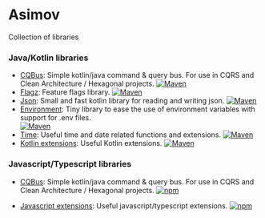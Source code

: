 # Asimov
Collection of libraries



### Java/Kotlin libraries

- [CQBus](https://github.com/nbottarini/asimov-cqbus-kt): Simple kotlin/java command & query bus. For use in CQRS and Clean Architecture / Hexagonal projects.
  [![Maven](https://img.shields.io/maven-central/v/com.nbottarini/asimov-cqbus.svg)](https://search.maven.org/#search%7Cgav%7C1%7Cg%3A%22com.nbottarini%22%20AND%20a%3A%22asimov-cqbus%22)
- [Flagz](https://github.com/nbottarini/asimov-flagz-kt): Feature flags library. 
  [![Maven](https://img.shields.io/maven-central/v/com.nbottarini/asimov-flagz.svg)](https://search.maven.org/#search%7Cgav%7C1%7Cg%3A%22com.nbottarini%22%20AND%20a%3A%22asimov-flagz%22)
- [Json](https://github.com/nbottarini/asimov-json-kt): Small and fast kotlin library for reading and writing json. 
  [![Maven](https://img.shields.io/maven-central/v/com.nbottarini/asimov-json.svg)](https://search.maven.org/#search%7Cgav%7C1%7Cg%3A%22com.nbottarini%22%20AND%20a%3A%22asimov-json%22)
- [Environment](https://github.com/nbottarini/asimov-environment-kt): Tiny library to ease the use of environment variables with support for .env files.  
  [![Maven](https://img.shields.io/maven-central/v/com.nbottarini/asimov-environment.svg)](https://search.maven.org/#search%7Cgav%7C1%7Cg%3A%22com.nbottarini%22%20AND%20a%3A%22asimov-environment%22)
- [Time](https://github.com/nbottarini/asimov-time-kt): Useful time and date related functions and extensions. 
  [![Maven](https://img.shields.io/maven-central/v/com.nbottarini/asimov-time.svg)](https://search.maven.org/#search%7Cgav%7C1%7Cg%3A%22com.nbottarini%22%20AND%20a%3A%22asimov-time%22)
- [Kotlin extensions](https://github.com/nbottarini/asimov-kotlin-extensions): Useful Kotlin extensions. 
  [![Maven](https://img.shields.io/maven-central/v/com.nbottarini/asimov-kotlin-extensions.svg)](https://search.maven.org/#search%7Cgav%7C1%7Cg%3A%22com.nbottarini%22%20AND%20a%3A%22asimov-kotlin-extensions%22)
  
### Javascript/Typescript libraries

- [CQBus](https://github.com/nbottarini/asimov-cqbus-js): Simple kotlin/java command & query bus. For use in CQRS and Clean Architecture / Hexagonal projects.
  [![npm](https://img.shields.io/npm/v/asimov-cqbus.svg)](https://www.npmjs.com/package/asimov-cqbus)

- [Javascript extensions](https://github.com/nbottarini/asimov-javascript-extensions): Useful javascript/typescript extensions. 
  [![npm](https://img.shields.io/npm/v/asimov-javascript-extensions.svg)](https://www.npmjs.com/package/asimov-javascript-extensions)
